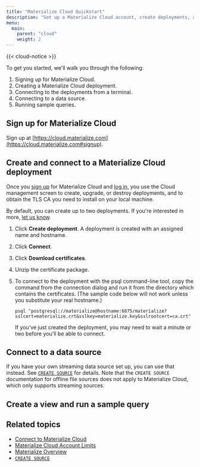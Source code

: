 ```yaml
---
title: "Materialize Cloud Quickstart"
description: "Set up a Materialize Cloud account, create deployments, and connect to data sources."
menu:
  main:
    parent: "cloud"
    weight: 2
---
```


{{< cloud-notice >}}


To get you started, we'll walk you through the following:

1. Signing up for Materialize Cloud.
2. Creating a Materialize Cloud deployment.
3. Connecting to the deployments from a terminal.
4. Connecting to a data source.
5. Running sample queries.

## Sign up for Materialize Cloud

Sign up at [https://cloud.materialize.com](https://cloud.materialize.com#signup).

## Create and connect to a Materialize Cloud deployment

Once you [sign up](https://cloud.materialize.com/signup) for Materialize Cloud and [log in](https://cloud.materialize.com), you use the Cloud management screen to create, upgrade, or destroy deployments, and to obtain the TLS CA you need to install on your local machine.

By default, you can create up to two deployments. If you're interested in more, [let us know](../support).

1. Click **Create deployment**. A deployment is created with an assigned name and hostname.
2. Click **Connect**.
3. Click **Download certificates**.
4. Unzip the certificate package.
5. To connect to the deployment with the psql command-line tool, copy the command from the connection dialog and run it from the directory which contains the certificates. (The sample code below will not work unless you substitute your real hostname.)

      ```
      psql "postgresql://materialize@hostname:6875/materialize?sslcert=materialize.crt&sslkey=materialize.key&sslrootcert=ca.crt"
      ```

    If you've just created the deployment, you may need to
wait a minute or two before you'll be able to connect.

## Connect to a data source

<!-- I couldn't figure out this for PubNub, but may not have been looking in the right place/using the right search terms. Can you provide an example or a link to the right PubNub docs? -->

If you have your own streaming data source set up, you can use that instead. See [`CREATE SOURCE`](../../sql/create-source) for details. Note that the `CREATE SOURCE` documentation for offline file sources does not apply to Materialize Cloud, which only supports streaming sources.

## Create a view and run a sample query

<!-- To be added once I can connect to PubNub-->

## Related topics

* [Connect to Materialize Cloud](../connect-to-materialize-cloud)
* [Materialize Cloud Account Limits](../account-limits)
* [Materialize Overview](../../overview/architecture)
* [`CREATE SOURCE`](../../sql/create-source)
